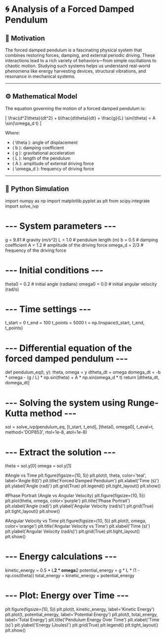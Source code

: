 # 🌀 Analysis of a Forced Damped Pendulum

## 📌 Motivation

The forced damped pendulum is a fascinating physical system that combines restoring forces, damping, and external periodic driving. These interactions lead to a rich variety of behaviors—from simple oscillations to chaotic motion. Studying such systems helps us understand real-world phenomena like energy harvesting devices, structural vibrations, and resonance in mechanical systems.

---

## ⚙️ Mathematical Model

The equation governing the motion of a forced damped pendulum is:

\[
\frac{d^2\theta}{dt^2} + b\frac{d\theta}{dt} + \frac{g}{L} \sin(\theta) = A \sin(\omega_d t)
\]

Where:
- \( \theta \): angle of displacement
- \( b \): damping coefficient
- \( g \): gravitational acceleration
- \( L \): length of the pendulum
- \( A \): amplitude of external driving force
- \( \omega_d \): frequency of driving force

---

## 🧪 Python Simulation

import numpy as np
import matplotlib.pyplot as plt
from scipy.integrate import solve_ivp

# --- System parameters ---
g = 9.81        # gravity (m/s^2)
L = 1.0         # pendulum length (m)
b = 0.5         # damping coefficient
A = 1.2         # amplitude of the driving force
omega_d = 2/3   # frequency of the driving force

# --- Initial conditions ---
theta0 = 0.2    # initial angle (radians)
omega0 = 0.0    # initial angular velocity (rad/s)

# --- Time settings ---
t_start = 0
t_end = 100
t_points = 5000
t = np.linspace(t_start, t_end, t_points)

# --- Differential equation of the forced damped pendulum ---
def pendulum_eq(t, y):
    theta, omega = y
    dtheta_dt = omega
    domega_dt = -b * omega - (g / L) * np.sin(theta) + A * np.sin(omega_d * t)
    return [dtheta_dt, domega_dt]

# --- Solving the system using Runge-Kutta method ---
sol = solve_ivp(pendulum_eq, [t_start, t_end], [theta0, omega0],
                t_eval=t, method='DOP853', rtol=1e-8, atol=1e-8)

# --- Extract the solution ---
theta = sol.y[0]
omega = sol.y[1]

#Angle vs Time
plt.figure(figsize=(10, 5))
plt.plot(t, theta, color='teal', label='Angle θ(t)')
plt.title('Forced Damped Pendulum')
plt.xlabel('Time (s)')
plt.ylabel('Angle (rad)')
plt.grid(True)
plt.legend()
plt.tight_layout()
plt.show()

#Phase Portrait (Angle vs Angular Velocity)
plt.figure(figsize=(10, 5))
plt.plot(theta, omega, color='purple')
plt.title('Phase Portrait')
plt.xlabel('Angle (rad)')
plt.ylabel('Angular Velocity (rad/s)')
plt.grid(True)
plt.tight_layout()
plt.show()

#Angular Velocity vs Time
plt.figure(figsize=(10, 5))
plt.plot(t, omega, color='orange')
plt.title('Angular Velocity vs Time')
plt.xlabel('Time (s)')
plt.ylabel('Angular Velocity (rad/s)')
plt.grid(True)
plt.tight_layout()
plt.show()

# --- Energy calculations ---
kinetic_energy = 0.5 * L**2 * omega**2
potential_energy = g * L * (1 - np.cos(theta))
total_energy = kinetic_energy + potential_energy

# --- Plot: Energy over Time ---
plt.figure(figsize=(10, 5))
plt.plot(t, kinetic_energy, label='Kinetic Energy')
plt.plot(t, potential_energy, label='Potential Energy')
plt.plot(t, total_energy, label='Total Energy')
plt.title('Pendulum Energy Over Time')
plt.xlabel('Time (s)')
plt.ylabel('Energy (Joules)')
plt.grid(True)
plt.legend()
plt.tight_layout()
plt.show()

